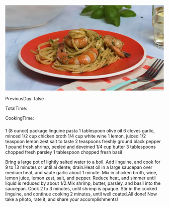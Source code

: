 [title]: #()

## 

[img]: #()

![](../docs/imgs/0047-shrimp-lemon-linguini.png)

[#url]:#()

[](http://m.allrecipes.com/recipe/40154/shrimp-lemon-pepper-linguini?evt19=1)

[recipe-time]: #()

PreviousDay: false

TotalTime: 

CookingTime: 

[ingredients-content]: #()

### 


[content]: #()



1 (8 ounce) package linguine pasta 1 tablespoon olive oil 6 cloves garlic,
minced 1/2 cup chicken broth 1/4 cup white wine 1 lemon, juiced 1/2
teaspoon lemon zest salt to taste 2 teaspoons freshly ground black pepper 1
pound fresh shrimp, peeled and deveined 1/4 cup butter 3 tablespoons
chopped fresh parsley 1 tablespoon chopped fresh basil

Bring a large pot of lightly salted water to a boil. Add linguine, and cook
for 9 to 13 minutes or until al dente; drain.Heat oil in a large saucepan
over medium heat, and saute garlic about 1 minute. Mix in chicken broth,
wine, lemon juice, lemon zest, salt, and pepper. Reduce heat, and simmer
until liquid is reduced by about 1/2.Mix shrimp, butter, parsley, and basil
into the saucepan. Cook 2 to 3 minutes, until shrimp is opaque. Stir in the
cooked linguine, and continue cooking 2 minutes, until well coated.All
done! Now take a photo, rate it, and share your accomplishments!
